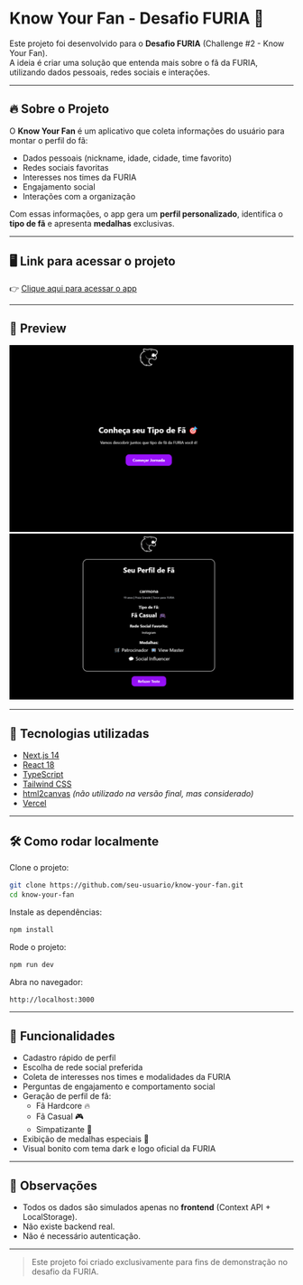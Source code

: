 # Know Your Fan - Desafio FURIA 🐆

Este projeto foi desenvolvido para o **Desafio FURIA** (Challenge #2 - Know Your Fan).  
A ideia é criar uma solução que entenda mais sobre o fã da FURIA, utilizando dados pessoais, redes sociais e interações.

---

## 🔥 Sobre o Projeto

O **Know Your Fan** é um aplicativo que coleta informações do usuário para montar o perfil do fã:  
- Dados pessoais (nickname, idade, cidade, time favorito)
- Redes sociais favoritas
- Interesses nos times da FURIA
- Engajamento social
- Interações com a organização

Com essas informações, o app gera um **perfil personalizado**, identifica o **tipo de fã** e apresenta **medalhas** exclusivas.

---

## 🖥️ Link para acessar o projeto 

👉 [Clique aqui para acessar o app](https://know-your-fan-furia.vercel.app)

---

## 📸 Preview

![Tela Principal](./public/screenshot-home.png)
![Tela Resultado](./public/screenshot-resultado.png)

---

## 🚀 Tecnologias utilizadas

- [Next.js 14](https://nextjs.org/)
- [React 18](https://react.dev/)
- [TypeScript](https://www.typescriptlang.org/)
- [Tailwind CSS](https://tailwindcss.com/)
- [html2canvas](https://html2canvas.hertzen.com/) *(não utilizado na versão final, mas considerado)*
- [Vercel](https://vercel.com/)

---

## 🛠️ Como rodar localmente

Clone o projeto:

```bash
git clone https://github.com/seu-usuario/know-your-fan.git
cd know-your-fan
```

Instale as dependências:

```bash
npm install
```

Rode o projeto:

```bash
npm run dev
```

Abra no navegador:

```bash
http://localhost:3000
```

---

## 📄 Funcionalidades

- Cadastro rápido de perfil
- Escolha de rede social preferida
- Coleta de interesses nos times e modalidades da FURIA
- Perguntas de engajamento e comportamento social
- Geração de perfil de fã:
  - Fã Hardcore 🔥
  - Fã Casual 🎮
  - Simpatizante 👀
- Exibição de medalhas especiais 🏅
- Visual bonito com tema dark e logo oficial da FURIA

---

## 📢 Observações

- Todos os dados são simulados apenas no **frontend** (Context API + LocalStorage).
- Não existe backend real.
- Não é necessário autenticação.

---

> Este projeto foi criado exclusivamente para fins de demonstração no desafio da FURIA.

